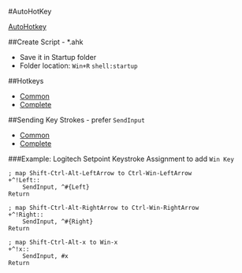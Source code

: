 #AutoHotKey

[AutoHotkey](http://ahkscript.org)

##Create Script - *.ahk

* Save it in Startup folder 
* Folder location: `Win+R` `shell:startup`

##Hotkeys

* [Common](https://autohotkey.com/docs/Tutorial.htm#s21)
* [Complete](https://autohotkey.com/docs/KeyList.htm)

##Sending Key Strokes - prefer `SendInput`

* [Common](https://autohotkey.com/docs/Tutorial.htm#s3)
* [Complete](https://autohotkey.com/docs/commands/Send.htm)

###Example: Logitech Setpoint Keystroke Assignment to add `Win Key` 

```
; map Shift-Ctrl-Alt-LeftArrow to Ctrl-Win-LeftArrow
+^!Left::
	SendInput, ^#{Left}
Return

; map Shift-Ctrl-Alt-RightArrow to Ctrl-Win-RightArrow
+^!Right::
	SendInput, ^#{Right}
Return

; map Shift-Ctrl-Alt-x to Win-x
+^!x::
	SendInput, #x
Return
```
